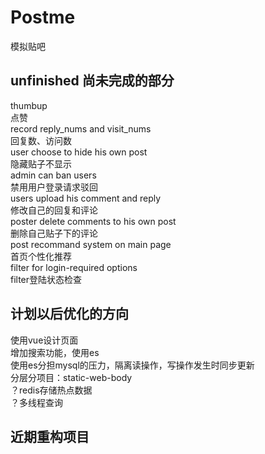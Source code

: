 # Postme
模拟贴吧

## unfinished 尚未完成的部分
thumbup 
<br>  点赞
<br>  record reply_nums and visit_nums 
<br>  回复数、访问数
<br>  user choose to hide his own post 
<br>  隐藏贴子不显示
<br>  admin can ban users 
<br>  禁用用户登录请求驳回
<br>  users upload his comment and reply 
<br>  修改自己的回复和评论
<br>  poster delete comments to his own post
<br>  删除自己贴子下的评论
<br>  post recommand system on main page
<br>  首页个性化推荐
<br>  filter for login-required options
<br>  filter登陆状态检查


## 计划以后优化的方向
使用vue设计页面
<br> 增加搜索功能，使用es
<br> 使用es分担mysql的压力，隔离读操作，写操作发生时同步更新
<br> 分层分项目：static-web-body
<br> ？redis存储热点数据
<br> ？多线程查询

## 近期重构项目
